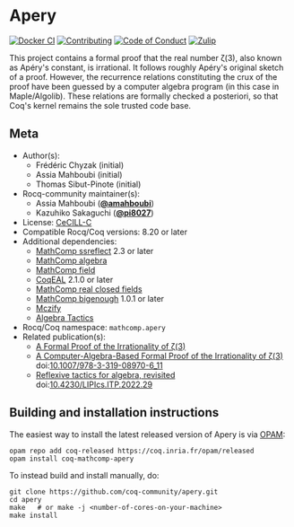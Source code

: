 <!---
This file was generated from `meta.yml`, please do not edit manually.
Follow the instructions on https://github.com/coq-community/templates to regenerate.
--->
# Apery

[![Docker CI][docker-action-shield]][docker-action-link]
[![Contributing][contributing-shield]][contributing-link]
[![Code of Conduct][conduct-shield]][conduct-link]
[![Zulip][zulip-shield]][zulip-link]

[docker-action-shield]: https://github.com/coq-community/apery/actions/workflows/docker-action.yml/badge.svg?branch=master
[docker-action-link]: https://github.com/coq-community/apery/actions/workflows/docker-action.yml

[contributing-shield]: https://img.shields.io/badge/contributions-welcome-%23f7931e.svg
[contributing-link]: https://github.com/coq-community/manifesto/blob/master/CONTRIBUTING.md

[conduct-shield]: https://img.shields.io/badge/%E2%9D%A4-code%20of%20conduct-%23f15a24.svg
[conduct-link]: https://github.com/coq-community/manifesto/blob/master/CODE_OF_CONDUCT.md

[zulip-shield]: https://img.shields.io/badge/chat-on%20zulip-%23c1272d.svg
[zulip-link]: https://coq.zulipchat.com/#narrow/stream/237663-coq-community-devs.20.26.20users



This project contains a formal proof that the real number ζ(3),
also known as Apéry's constant, is irrational. It follows roughly
Apéry's original sketch of a proof. However, the recurrence
relations constituting the crux of the proof have been guessed by a
computer algebra program (in this case in Maple/Algolib). These
relations are formally checked a posteriori, so that Coq's kernel
remains the sole trusted code base.

## Meta

- Author(s):
  - Frédéric Chyzak (initial)
  - Assia Mahboubi (initial)
  - Thomas Sibut-Pinote (initial)
- Rocq-community maintainer(s):
  - Assia Mahboubi ([**@amahboubi**](https://github.com/amahboubi))
  - Kazuhiko Sakaguchi ([**@pi8027**](https://github.com/pi8027))
- License: [CeCILL-C](LICENSE)
- Compatible Rocq/Coq versions: 8.20 or later
- Additional dependencies:
  - [MathComp ssreflect](https://math-comp.github.io) 2.3 or later
  - [MathComp algebra](https://math-comp.github.io)
  - [MathComp field](https://math-comp.github.io)
  - [CoqEAL](https://github.com/coq-community/coqeal) 2.1.0 or later
  - [MathComp real closed fields](https://github.com/math-comp/real-closed)
  - [MathComp bigenough](https://github.com/math-comp/bigenough) 1.0.1 or later
  - [Mczify](https://github.com/math-comp/mczify)
  - [Algebra Tactics](https://github.com/math-comp/algebra-tactics)
- Rocq/Coq namespace: `mathcomp.apery`
- Related publication(s):
  - [A Formal Proof of the Irrationality of ζ(3)](https://arxiv.org/abs/1912.06611) 
  - [A Computer-Algebra-Based Formal Proof of the Irrationality of ζ(3)](https://hal.inria.fr/hal-00984057) doi:[10.1007/978-3-319-08970-6_11](https://doi.org/10.1007/978-3-319-08970-6_11)
  - [Reflexive tactics for algebra, revisited](https://drops.dagstuhl.de/opus/volltexte/2022/16738/pdf/LIPIcs-ITP-2022-29.pdf) doi:[10.4230/LIPIcs.ITP.2022.29](https://doi.org/10.4230/LIPIcs.ITP.2022.29)

## Building and installation instructions

The easiest way to install the latest released version of Apery
is via [OPAM](https://opam.ocaml.org/doc/Install.html):

```shell
opam repo add coq-released https://coq.inria.fr/opam/released
opam install coq-mathcomp-apery
```

To instead build and install manually, do:

``` shell
git clone https://github.com/coq-community/apery.git
cd apery
make   # or make -j <number-of-cores-on-your-machine> 
make install
```



